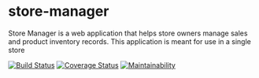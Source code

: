 # store-manager
Store Manager is a web application that helps store owners manage sales and product inventory records. This application is meant for use in a single store

[![Build Status](https://travis-ci.com/PeterCapo/store-manager.svg?branch=API-V1)](https://travis-ci.com/PeterCapo/store-manager)
[![Coverage Status](https://coveralls.io/repos/github/PeterCapo/store-manager/badge.svg?branch=API-V1)](https://coveralls.io/github/PeterCapo/store-manager?branch=API-V1)
[![Maintainability](https://api.codeclimate.com/v1/badges/c3d3f3ab02e80bbcce6f/maintainability)](https://codeclimate.com/github/PeterCapo/store-manager/maintainability)